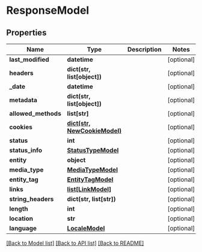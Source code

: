 # ResponseModel

## Properties
Name | Type | Description | Notes
------------ | ------------- | ------------- | -------------
**last_modified** | **datetime** |  | [optional] 
**headers** | **dict(str, list[object])** |  | [optional] 
**_date** | **datetime** |  | [optional] 
**metadata** | **dict(str, list[object])** |  | [optional] 
**allowed_methods** | **list[str]** |  | [optional] 
**cookies** | [**dict(str, NewCookieModel)**](NewCookieModel.md) |  | [optional] 
**status** | **int** |  | [optional] 
**status_info** | [**StatusTypeModel**](StatusTypeModel.md) |  | [optional] 
**entity** | **object** |  | [optional] 
**media_type** | [**MediaTypeModel**](MediaTypeModel.md) |  | [optional] 
**entity_tag** | [**EntityTagModel**](EntityTagModel.md) |  | [optional] 
**links** | [**list[LinkModel]**](LinkModel.md) |  | [optional] 
**string_headers** | **dict(str, list[str])** |  | [optional] 
**length** | **int** |  | [optional] 
**location** | **str** |  | [optional] 
**language** | [**LocaleModel**](LocaleModel.md) |  | [optional] 

[[Back to Model list]](../README.md#documentation-for-models) [[Back to API list]](../README.md#documentation-for-api-endpoints) [[Back to README]](../README.md)


